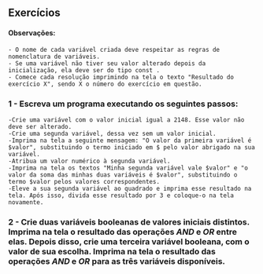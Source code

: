 ## Exercícios

#### Observações:

    - O nome de cada variável criada deve respeitar as regras de nomenclatura de variáveis.
    - Se uma variável não tiver seu valor alterado depois da inicialização, ela deve ser do tipo const .
    - Comece cada resolução imprimindo na tela o texto "Resultado do exercício X", sendo X o número do exercício em questão.

### 1 - Escreva um programa executando os seguintes passos:

    -Crie uma variável com o valor inicial igual a 2148. Esse valor não deve ser alterado.
    -Crie uma segunda variável, dessa vez sem um valor inicial.
    -Imprima na tela a seguinte mensagem: "O valor da primeira variável é $valor", substituindo o termo iniciado em $ pelo valor abrigado na sua variável.
    -Atribua um valor numérico à segunda variável.
    -Imprima na tela os textos "Minha segunda variável vale $valor" e "o valor da soma das minhas duas variáveis é $valor", substituindo o termo $valor pelos valores correspondentes.
    -Eleve a sua segunda variável ao quadrado e imprima esse resultado na tela. Após isso, divida esse resultado por 3 e coloque-o na tela novamente.

### 2 - Crie duas variáveis booleanas de valores iniciais distintos. Imprima na tela o resultado das operações _AND_ e _OR_ entre elas. Depois disso, crie uma terceira variável booleana, com o valor de sua escolha. Imprima na tela o resultado das operações _AND_ e _OR_ para as três variáveis disponíveis.
